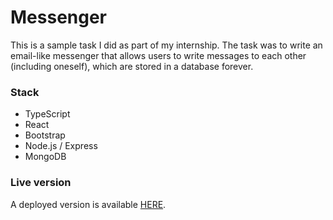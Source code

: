 # Messenger

This is a sample task I did as part of my internship. The task was to write an email-like messenger that allows users to write messages to each other (including oneself), which are stored in a database forever.

### Stack
- TypeScript
- React
- Bootstrap
- Node.js / Express
- MongoDB

### Live version

A deployed version is available [HERE](https://messenger-5zin.onrender.com/messenger).
